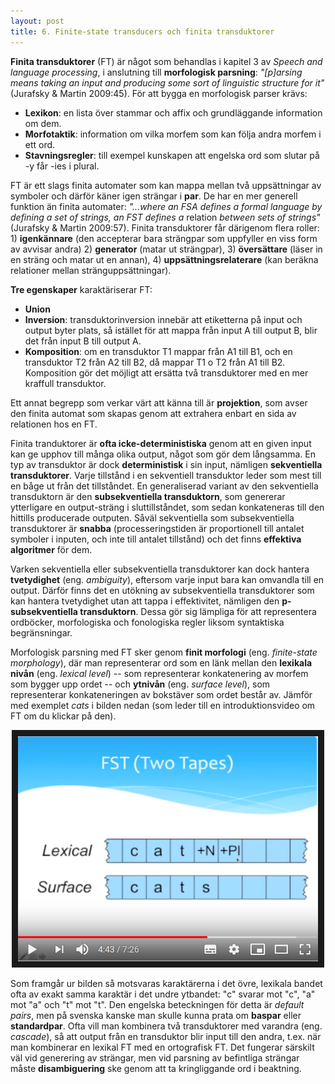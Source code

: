```yaml
---
layout: post
title: 6. Finite-state transducers och finita transduktorer
---
```


**Finita transduktorer** (FT) är något som behandlas i kapitel 3 av *Speech and language processing*, i anslutning till **morfologisk parsning**: *"[p]arsing means taking an input and producing some sort of linguistic structure for it"* (Jurafsky & Martin 2009:45). För att bygga en morfologisk parser krävs:

- **Lexikon**: en lista över stammar och affix och grundläggande information om dem.
- **Morfotaktik**: information om vilka morfem som kan följa andra morfem i ett ord.
- **Stavningsregler**: till exempel kunskapen att engelska ord som slutar på -y får -ies i plural.

FT är ett slags finita automater som kan mappa mellan två uppsättningar av symboler och därför käner igen strängar i **par**. De har en mer generell funktion än finita automater: *"...where an FSA defines a formal language by defining a set of strings, an FST defines a* relation *between sets of strings"* (Jurafsky & Martin 2009:57). Finita transduktorer får därigenom flera roller: 1) **igenkännare** (den accepterar bara strängpar som uppfyller en viss form av avvisar andra) 2) **generator** (matar ut strängpar), 3) **översättare** (läser in en sträng och matar ut en annan), 4) **uppsättningsrelaterare** (kan beräkna relationer mellan stränguppsättningar).

**Tre egenskaper** karaktäriserar FT:

- **Union**
- **Inversion**: transduktorinversion innebär att etiketterna på input och output byter plats, så istället för att mappa från input A till output B, blir det från input B till output A. 
- **Komposition**: om en transduktor T1 mappar från A1 till B1, och en transduktor T2 från A2 till B2, då mappar T1 o T2 från A1 till B2. Komposition gör det möjligt att ersätta två transduktorer med en mer kraffull transduktor. 

Ett annat begrepp som verkar värt att känna till är **projektion**, som avser den finita automat som skapas genom att extrahera enbart en sida av relationen hos en FT. 

Finita tranduktorer är **ofta icke-deterministiska** genom att en given input kan ge upphov till många olika output, något som gör dem långsamma. En typ av transduktor är dock **deterministisk** i sin input, nämligen **sekventiella transduktorer**. Varje tillstånd i en sekventiell transduktor leder som mest till en båge ut från det tillståndet. En generaliserad variant av den sekventiella transduktorn är den **subsekventiella transduktorn**, som genererar ytterligare en output-sträng i sluttillståndet, som sedan konkateneras till den hittills producerade outputen. Såväl sekventiella som subsekventiella transduktorer är **snabba** (processeringstiden är proportionell till antalet symboler i inputen, och inte till antalet tillstånd) och det finns **effektiva algoritmer** för dem. 

Varken sekventiella eller subsekventiella transduktorer kan dock hantera **tvetydighet** (eng. *ambiguity*), eftersom varje input bara kan omvandla till en output. Därför finns det en utökning av subsekventiella transduktorer som kan hantera tvetydighet utan att tappa i effektivitet, nämligen den **p-subsekventiella transduktorn**. Dessa gör sig lämpliga för att representera ordböcker, morfologiska och fonologiska regler liksom syntaktiska begränsningar. 

Morfologisk parsning med FT sker genom **finit morfologi** (eng. *finite-state morphology*), där man representerar ord som en länk mellan den **lexikala nivån** (eng. *lexical level*) -- som representerar konkatenering av morfem som bygger upp ordet -- och **ytnivån** (eng. *surface level*), som representerar konkateneringen av bokstäver som ordet består av. Jämför med exemplet *cats* i bilden nedan (som leder till en introduktionsvideo om FT om du klickar på den). 

 <p align="center">
<a href="https://www.youtube.com/watch?v=SkGM5vujvls" target="_blank"><img src="/images/fst.PNG" 
alt="NLP: Finite State Transducer for Morphological Parsing" width="480" height="360" border="10" /></a></p>

Som framgår ur bilden så motsvaras karaktärerna i det övre, lexikala bandet ofta av exakt samma karaktär i det undre ytbandet: "c" svarar mot "c", "a" mot "a" och "t" mot "t". Den engelska beteckningen för detta är *default pairs*, men på svenska kanske man skulle kunna prata om **baspar** eller **standardpar**. Ofta vill man kombinera två transduktorer med varandra (eng. *cascade*), så att output från en transduktor blir input till den andra, t.ex. när man kombinerar en lexikal FT med en ortografisk FT. Det fungerar särskilt väl vid generering av strängar, men vid parsning av befintliga strängar måste **disambiguering** ske genom att ta kringliggande ord i beaktning.  